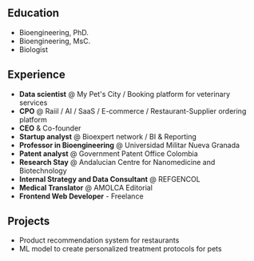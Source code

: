 

## Education

- Bioengineering, PhD.
- Bioengineering, MsC.
- Biologist

## Experience

+ **Data scientist** @ My Pet's City / Booking platform for veterinary services
+ **CPO** @ Raiil / AI / SaaS / E-commerce / Restaurant-Supplier ordering platform
+ **CEO** & Co-founder
+ **Startup analyst** @ Bioexpert network / BI & Reporting
+ **Professor in Bioengineering** @ Universidad Militar Nueva Granada
+ **Patent analyst** @ Government Patent Office Colombia
+ **Research Stay** @ Andalucian Centre for Nanomedicine and Biotechnology
+ **Internal Strategy and Data Consultant** @ REFGENCOL
+ **Medical Translator** @ AMOLCA Editorial
+ **Frontend Web Developer** - Freelance

## Projects

+ Product recommendation system for restaurants
+ ML model to create personalized treatment protocols for pets





